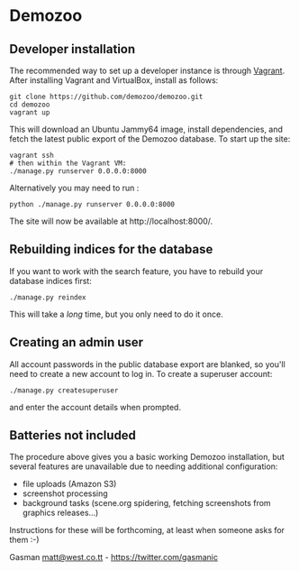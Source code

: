 # Demozoo

## Developer installation
The recommended way to set up a developer instance is through [Vagrant](https://www.vagrantup.com/). After installing Vagrant and VirtualBox, install as follows:

    git clone https://github.com/demozoo/demozoo.git
    cd demozoo
    vagrant up

This will download an Ubuntu Jammy64 image, install dependencies, and fetch the latest public export of the Demozoo database. To start up the site:

    vagrant ssh
    # then within the Vagrant VM:
    ./manage.py runserver 0.0.0.0:8000

Alternatively you may need to run :

    python ./manage.py runserver 0.0.0.0:8000
    
The site will now be available at http://localhost:8000/.

## Rebuilding indices for the database
If you want to work with the search feature, you have to rebuild your database indices first:

    ./manage.py reindex

This will take a *long* time, but you only need to do it once.

## Creating an admin user
All account passwords in the public database export are blanked, so you'll need to create a new account to log in. To create a superuser account:

    ./manage.py createsuperuser

and enter the account details when prompted.

## Batteries not included
The procedure above gives you a basic working Demozoo installation, but several features are unavailable due to needing additional configuration:

* file uploads (Amazon S3)
* screenshot processing
* background tasks (scene.org spidering, fetching screenshots from graphics releases...)

Instructions for these will be forthcoming, at least when someone asks for them :-)

Gasman <matt@west.co.tt> - https://twitter.com/gasmanic
